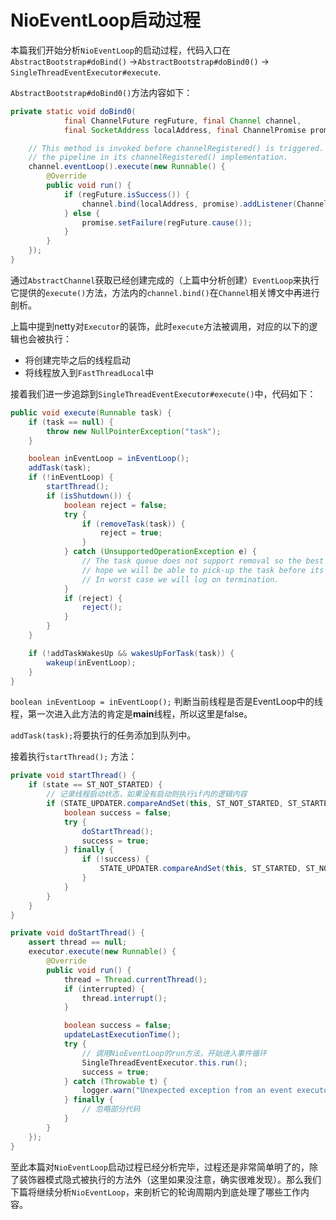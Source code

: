 # NioEventLoop启动过程

本篇我们开始分析`NioEventLoop`的启动过程，代码入口在`AbstractBootstrap#doBind()` ->`AbstractBootstrap#doBind0()` -> `SingleThreadEventExecutor#execute`.

`AbstractBootstrap#doBind0()`方法内容如下：

```java
private static void doBind0(
            final ChannelFuture regFuture, final Channel channel,
            final SocketAddress localAddress, final ChannelPromise promise) {

    // This method is invoked before channelRegistered() is triggered.  Give user handlers a chance to set up
    // the pipeline in its channelRegistered() implementation.
    channel.eventLoop().execute(new Runnable() {
        @Override
        public void run() {
            if (regFuture.isSuccess()) {
                channel.bind(localAddress, promise).addListener(ChannelFutureListener.CLOSE_ON_FAILURE);
            } else {
                promise.setFailure(regFuture.cause());
            }
        }
    });
}
```

通过`AbstractChannel`获取已经创建完成的（上篇中分析创建）`EventLoop`来执行它提供的`execute()`方法，方法内的`channel.bind()`在`Channel`相关博文中再进行剖析。

上篇中提到netty对`Executor`的装饰，此时`execute`方法被调用，对应的以下的逻辑也会被执行：

- 将创建完毕之后的线程启动
- 将线程放入到`FastThreadLocal`中

接着我们进一步追踪到`SingleThreadEventExecutor#execute()`中，代码如下：

```java
public void execute(Runnable task) {
    if (task == null) {
        throw new NullPointerException("task");
    }

    boolean inEventLoop = inEventLoop();
    addTask(task);
    if (!inEventLoop) {
        startThread();
        if (isShutdown()) {
            boolean reject = false;
            try {
                if (removeTask(task)) {
                    reject = true;
                }
            } catch (UnsupportedOperationException e) {
                // The task queue does not support removal so the best thing we can do is to just move on and
                // hope we will be able to pick-up the task before its completely terminated.
                // In worst case we will log on termination.
            }
            if (reject) {
                reject();
            }
        }
    }

    if (!addTaskWakesUp && wakesUpForTask(task)) {
        wakeup(inEventLoop);
    }
}
```

`boolean inEventLoop = inEventLoop();` 判断当前线程是否是EventLoop中的线程，第一次进入此方法的肯定是**main**线程，所以这里是false。

`addTask(task);`将要执行的任务添加到队列中。

接着执行`startThread();` 方法：

```java
private void startThread() {
    if (state == ST_NOT_STARTED) {
        // 记录线程启动状态，如果没有启动则执行if内的逻辑内容
        if (STATE_UPDATER.compareAndSet(this, ST_NOT_STARTED, ST_STARTED)) {
            boolean success = false;
            try {
                doStartThread();
                success = true;
            } finally {
                if (!success) {
                    STATE_UPDATER.compareAndSet(this, ST_STARTED, ST_NOT_STARTED);
                }
            }
        }
    }
}

private void doStartThread() {
    assert thread == null;
    executor.execute(new Runnable() {
        @Override
        public void run() {
            thread = Thread.currentThread();
            if (interrupted) {
                thread.interrupt();
            }

            boolean success = false;
            updateLastExecutionTime();
            try {
                // 调用NioEventLoop的run方法，开始进入事件循环
                SingleThreadEventExecutor.this.run();
                success = true;
            } catch (Throwable t) {
                logger.warn("Unexpected exception from an event executor: ", t);
            } finally {
                // 忽略部分代码
            }
        }
    });
}
```

至此本篇对`NioEventLoop`启动过程已经分析完毕，过程还是非常简单明了的，除了装饰器模式隐式被执行的方法外（这里如果没注意，确实很难发现）。那么我们下篇将继续分析`NioEventLoop`，来剖析它的轮询周期内到底处理了哪些工作内容。